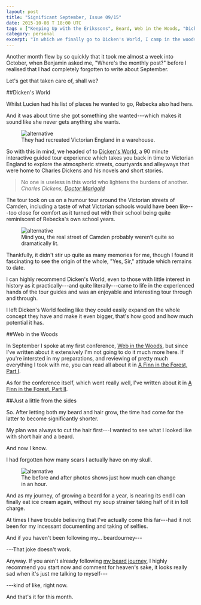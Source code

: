 ```yaml
---
layout: post
title: "Significant September, Issue 09/15"
date: 2015-10-08 T 18:00 UTC
tags : ["Keeping Up with the Erikssons", Beard, Web in the Woods, "Dicken's World", Family]
category: personal
excerpt: "In which we finally go to Dicken's World, I camp in the woods and speak at my first conference and the hair goes."
---
```


Another month flew by so quickly that it took me almost a week into October, when Benjamin asked me, "Where's the monthly post?" before I realised that I had completely forgotten to write about September.

Let's get that taken care of, shall we?

##Dicken's World

Whilst Lucien had his list of places he wanted to go, Rebecka also had hers.

And it was about time she got something she wanted---which makes it sound like she never gets anything she wants.

<figure>
	<img class="js-lazy-load" data-original="/assets/posts/2015/october/significant-september-issue-09-15/dickens-world.jpg" alt="alternative">
	<figcaption>They had recreated Victorian England in a warehouse.</figcaption>
</figure>

So with this in mind, we headed of to [Dicken's World][dickens], a 90 minute interactive guided tour experience which takes you back in time to Victorian England to explore the atmospheric streets, courtyards and alleyways that were home to Charles Dickens and his novels and short stories.

> No one is useless in this world who lightens the burdens of another. <cite>Charles Dickens, <a href="http://www.gutenberg.org/ebooks/1415">Doctor Marigold</a></cite>

The tour took on us on a humour tour around the Victorian streets of Camden, including a taste of what Victorian schools would have been like---too close for comfort as it turned out with their school being quite reminiscent of Rebecka's own school years.

<figure>
	<img class="js-lazy-load" data-original="/assets/posts/2015/october/significant-september-issue-09-15/dickens-world-2.jpg" alt="alternative">
	<figcaption>Mind you, the real street of Camden probably weren’t quite so dramatically lit.</figcaption>
</figure>

Thankfully, it didn't stir up quite as many memories for me, though I found it fascinating to see the origin of the whole, "Yes, Sir," attitude which remains to date.

I can highly recommend Dicken's World, even to those with little interest in history as it practically---and quite literally---came to life in the experienced hands of the tour guides and was an enjoyable and interesting tour through and through.

I left Dicken's World feeling like they could easily expand on the whole concept they have and make it even bigger, that's how good and how much potential it has.

##Web in the Woods

In September I spoke at my first conference, [Web in the Woods][web], but since I've written about it extensively I'm not going to do it much more here. If you're intersted in my preparations, and reviewing of pretty much everything I took with me, you can read all about it in [A Finn in the Forest, Part I][finn1].

As for the conference itself, which went really well, I've written about it in [A Finn in the Forest, Part II][finn2].

##Just a little from the sides

So. After letting both my beard and hair grow, the time had come for the latter to become significantly shorter.

My plan was always to cut the hair first---I wanted to see what I looked like with short hair and a beard.

And now I know.

I had forgotten how many scars I actually have on my skull.

<figure>
	<img class="js-lazy-load" data-original="/assets/posts/2015/october/significant-september-issue-09-15/carlos-eriksson-haircut-before-and-after.jpg" alt="alternative">
	<figcaption>The before and after photos shows just how much can change in an hour.</figcaption>
</figure>

And as my journey, of growing a beard for a year, is nearing its end I can finally eat ice cream again, without my soup strainer taking half of it in toll charge. 

At times I have trouble believing that I've actually come this far---had it not been for my incessant documenting and taking of selfies.

And if you haven't been following my... beardourney---

---That joke doesn't work.

Anyway. If you aren't already following [my beard journey][beard], I highly recommend you start now and comment for heaven's sake, it looks really sad when it's just me talking to myself---

---kind of like, right now.

And that's it for this month.

[dickens]: http://www.dickensworld.co.uk/
[web]: http://webinthewoods.co.uk/
[finn1]: /blog/a-finn-in-the-forest-part-i
[finn2]: /blog/a-finn-in-the-forest-part-ii
[beard]: /blog/a-scary-hairy-beard-story/